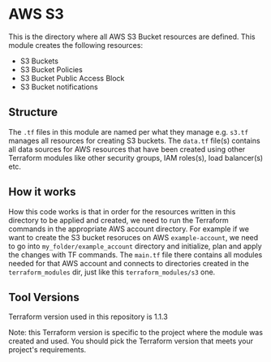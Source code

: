 # AWS S3

This is the directory where all AWS S3 Bucket resources are defined. This module creates the following resources:

- S3 Buckets
- S3 Bucket Policies
- S3 Bucket Public Access Block
- S3 Bucket notifications

## Structure ##

The `.tf` files in this module are named per what they manage e.g. `s3.tf` manages all resources for creating S3 buckets. The `data.tf` file(s) contains all data sources for AWS resources that have been created using other Terraform modules like other security groups, IAM roles(s), load balancer(s) etc.

## How it works ##
How this code works is that in order for the resources written in this directory to be applied and created, we need to run the Terraform commands in the appropriate AWS account directory. For example if we want to create the S3 bucket resoruces on AWS `example-account`, we need to go into `my_folder/example_account` directory and initialize, plan and apply the changes with TF commands. The `main.tf` file there contains all modules needed for that AWS account and connects to directories created in the `terraform_modules` dir, just like this `terraform_modules/s3` one.

## Tool Versions ##
Terraform version used in this repository is 1.1.3

Note: this Terraform version is specific to the project where the module was created and used.
You should pick the Terraform version that meets your project's requirements. 
